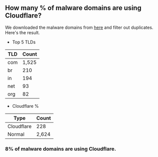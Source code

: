 ## How many % of malware domains are using Cloudflare?


We downloaded the malware domains from [here](https://urlhaus.abuse.ch) and filter out duplicates.
Here's the result.


[//]: # (start replacement)


- Top 5 TLDs

| TLD | Count |
| --- | --- |
| com | 1,525 |
| br | 210 |
| in | 194 |
| net | 93 |
| org | 82 |


- Cloudflare %

| Type | Count |
| --- | --- |
| Cloudflare | 228 |
| Normal | 2,624 |


### 8% of malware domains are using Cloudflare.